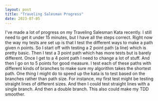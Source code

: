 ```yaml
---
layout: post
title: "Traveling Salesman Progress"
date: 2023-07-05
---
```


I've made a lot of progress on my Traveling Salesman Kata recently. I still need to get it under 15 minutes, but I have
all the steps correct. Right now the way my tests are set up is that I test the different ways to make a path given n points.
So I start off with testing a 2 point path (a line) which is pretty basic. Then I test a 3 point path which has more tests
but is barely different. Once I get to a 4 point path I need to change a lot of stuff. And then I go on to 5 points for good measure.
I test each of these paths with different kinds of branches to make sure my algorithm takes the shortest path. One thing I might do
to speed up the kata is to test based on the branches rather than path size. For instance, my first test might be testing straight lines
of different sizes. And then I could test straight lines with a single branch. And then a double branch. This also could make my TDD smoother.
